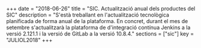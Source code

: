 +++
date        = "2018-06-26"
title       = "SIC. Actualització anual dels productes del SIC"
description = "S'està treballant en l'actualització tecnològica planificada de forma anual de la plataforma. En concret, durant el mes de setembre s'actualitzarà la plataforma de d'integració contínua Jenkins a la versió 2.121.1 i la versió de GitLab a la versió 10.8.4."
sections    = ["sic"]
key         = "JULIOL2018"
+++
